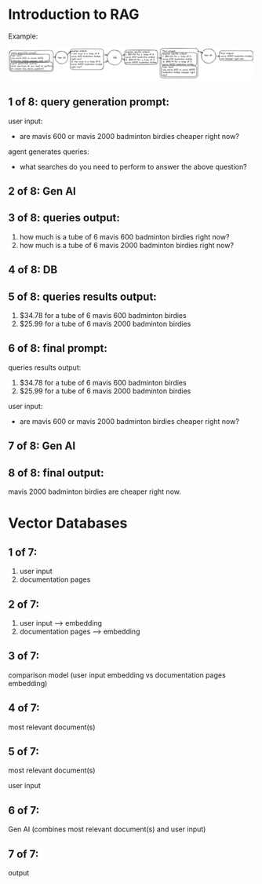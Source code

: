 # Introduction to RAG

Example: 

![RAG example](https://github.com/hchiam/learning-prompt-eng/blob/main/other-related-courses/learnprompting/intro-to-rag/RAG-example.png)

## 1 of 8: query generation prompt: 
user input: 
- are mavis 600 or mavis 2000 badminton birdies cheaper right now? 

agent generates queries: 
- what searches do you need to perform to answer the above question? 

## 2 of 8: Gen AI

## 3 of 8: queries output: 
1. how much is a tube of 6 mavis 600 badminton birdies right now? 
2. how much is a tube of 6 mavis 2000 badminton birdies right now? 

## 4 of 8: DB

## 5 of 8: queries results output: 
1. $34.78 for a tube of 6 mavis 600 badminton birdies 
2. $25.99 for a tube of 6 mavis 2000 badminton birdies

## 6 of 8: final prompt:
queries results output: 
1. $34.78 for a tube of 6 mavis 600 badminton birdies 
2. $25.99 for a tube of 6 mavis 2000 badminton birdies 

user input: 
- are mavis 600 or mavis 2000 badminton birdies cheaper right now? 

## 7 of 8: Gen AI

## 8 of 8: final output: 
mavis 2000 badminton birdies are cheaper right now. 

# Vector Databases

## 1 of 7: 
1. user input
2. documentation pages

## 2 of 7: 
1. user input --> embedding
2. documentation pages --> embedding

## 3 of 7: 
comparison model (user input embedding vs documentation pages embedding)

## 4 of 7: 
most relevant document(s)

## 5 of 7: 
most relevant document(s)

user input

## 6 of 7: 
Gen AI (combines most relevant document(s) and user input)

## 7 of 7: 
output
